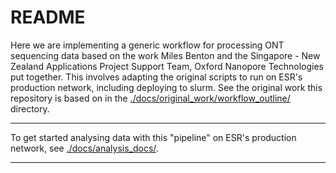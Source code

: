 # README

Here we are implementing a generic workflow for processing ONT sequencing data based on the work Miles Benton and the Singapore - New Zealand Applications Project Support Team, Oxford Nanopore Technologies put together. This involves adapting the original scripts to run on ESR's production network, including deploying to slurm. See the original work this repository is based on in the [./docs/original_work/workflow_outline/](./docs/original_work/workflow_outline/) directory.

---

To get started analysing data with this "pipeline" on ESR's production network, see [./docs/analysis_docs/](./docs/analysis_docs/).

---
